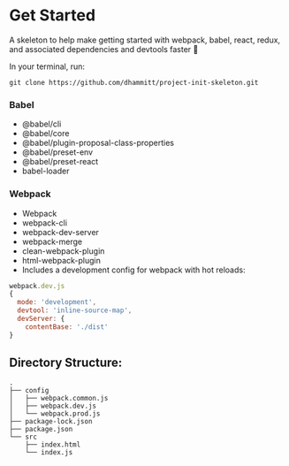 # Get Started
A skeleton to help make getting started with webpack, babel, react, redux, and associated dependencies and devtools faster 🚀

In your terminal, run:
```
git clone https://github.com/dhammitt/project-init-skeleton.git
```

### Babel
- @babel/cli
- @babel/core
- @babel/plugin-proposal-class-properties
- @babel/preset-env
- @babel/preset-react
- babel-loader
### Webpack
- Webpack
- webpack-cli
- webpack-dev-server
- webpack-merge
- clean-webpack-plugin
- html-webpack-plugin
- Includes a development config for webpack with hot reloads:
```javascript
webpack.dev.js
{
  mode: 'development',
  devtool: 'inline-source-map',
  devServer: {
    contentBase: './dist'
}
```
## Directory Structure:
```
.
├── config
│   ├── webpack.common.js
│   ├── webpack.dev.js
│   └── webpack.prod.js
├── package-lock.json
├── package.json
└── src
    ├── index.html
    └── index.js
```
